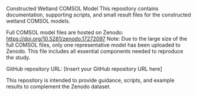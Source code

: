 Constructed Wetland COMSOL Model
This repository contains documentation, supporting scripts, and small result files for the constructed wetland COMSOL models.

Full COMSOL model files are hosted on Zenodo: https://doi.org/10.5281/zenodo.17272097
Note: Due to the large size of the full COMSOL files, only one representative model has been uploaded to Zenodo. This file includes all essential components needed to reproduce the study.

GitHub repository URL: [Insert your GitHub repository URL here]

This repository is intended to provide guidance, scripts, and example results to complement the Zenodo dataset.
